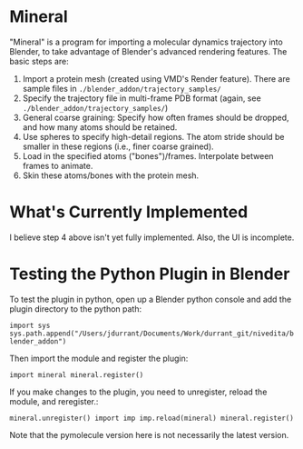 Mineral 
=======

"Mineral" is a program for importing a molecular dynamics trajectory into
Blender, to take advantage of Blender's advanced rendering features. The basic steps are:

1. Import a protein mesh (created using VMD's Render feature). There are
   sample files in `./blender_addon/trajectory_samples/`
2. Specify the trajectory file in multi-frame PDB format (again, see
   `./blender_addon/trajectory_samples/`)
3. General coarse graining: Specify how often frames should be dropped, and
   how many atoms should be retained.
4. Use spheres to specify high-detail regions. The atom stride should be
   smaller in these regions (i.e., finer coarse grained).
5. Load in the specified atoms ("bones")/frames. Interpolate between frames to animate.
6. Skin these atoms/bones with the protein mesh.

What's Currently Implemented
============================

I believe step 4 above isn't yet fully implemented. Also, the UI is incomplete.

Testing the Python Plugin in Blender
====================================
To test the plugin in python, open up a Blender python console and add the
plugin directory to the python path:

`import sys
sys.path.append("/Users/jdurrant/Documents/Work/durrant_git/nivedita/blender_addon")`

Then import the module and register the plugin:

`import mineral
mineral.register()
`

If you make changes to the plugin, you need to unregister, reload the module, and reregister.:

`mineral.unregister()
import imp
imp.reload(mineral)
mineral.register()
`


Note that the pymolecule version here is not necessarily the latest version.

